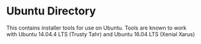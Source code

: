 # Ubuntu Directory

This contains installer tools for use on Ubuntu.  Tools are known to work with Ubuntu 14.04.4 LTS (Trusty Tahr) and Ubuntu 16.04 LTS (Xenial Xarus)
